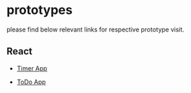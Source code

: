 # prototypes

please find below relevant links for respective prototype visit.

## React

- [Timer App](https://github.com/sanket-patel-hub/prototypes/blob/master/react/react-timer/README.md)

- [ToDo App](https://github.com/sanket-patel-hub/prototypes/blob/master/react/react-todo/README.md)
